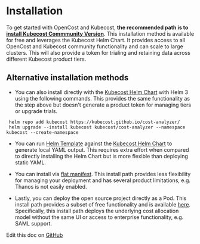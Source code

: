 Installation
===================

To get started with OpenCost and Kubecost, **the recommended path is to [install Kubecost Commmunity Version](http://kubecost.com/install)**. This installation method is available for free and leverages the Kubecost Helm Chart. It provides access to all OpenCost and Kubecost community functionality and can scale to large clusters. This will also provide a token for trialing and retaining data across different Kubecost product tiers.

## Alternative installation methods

* You can also install directly with the [Kubecost Helm Chart](https://github.com/kubecost/cost-analyzer-helm-chart/) with Helm 3 using the following commands. This provides the same functionality as the step above but doesn't generate a product token for managing tiers or upgrade trials.

```
 helm repo add kubecost https://kubecost.github.io/cost-analyzer/
 helm upgrade --install kubecost kubecost/cost-analyzer --namespace kubecost --create-namespace
```

* You can run [Helm Template](https://helm.sh/docs/helm/helm_template/) against the [Kubecost Helm Chart](https://github.com/kubecost/cost-analyzer-helm-chart/) to generate local YAML output. This requires extra effort when compared to directly installing the Helm Chart but is more flexible than deploying static YAML.

* You can install via [flat manifest](https://github.com/kubecost/cost-analyzer-helm-chart/blob/master/README.md#manifest). This install path provides less flexibility for managing your deployment and has several product limitations, e.g. Thanos is not easily enabled.

* Lastly, you can deploy the open source project directly as a Pod. This install path provides a subset of free functionality and is available [here](https://github.com/kubecost/cost-model/blob/master/deploying-as-a-pod.md). Specifically, this install path deploys the underlying cost allocation model without the same UI or access to enterprise functionality, e.g. SAML support.

Edit this doc on [GitHub](https://github.com/kubecost/docs/blob/main/install.md)

<!--- {"article":"4407601821207","section":"4402815636375","permissiongroup":"1500001277122"} --->
